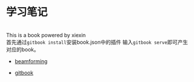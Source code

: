 # 学习笔记

<br>This is a book powered by xiexin</br>
首先通过`gitbook install`安装book.json中的插件
输入`gitbook serve`即可产生对应的book。

* [beamforming](beamforming/beamforming.md)

* [gitbook](gitbook/gitbook.md)
